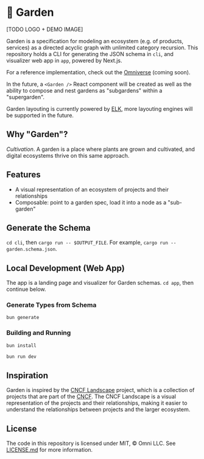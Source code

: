 # 🌱 Garden

[TODO LOGO + DEMO IMAGE]

Garden is a specification for modeling an ecosystem (e.g. of products, services) as a directed acyclic graph with unlimited category recursion. This repository holds a CLI for generating the JSON schema in `cli`, and visualizer web app in `app`, powered by Next.js.

For a reference implementation, check out the [Omniverse](https://verse.omni.dev) (coming soon).

In the future, a `<Garden />` React component will be created as well as the ability to compose and nest gardens as "subgardens" within a "supergarden".

Garden layouting is currently powered by [ELK](https://rtsys.informatik.uni-kiel.de/elklive), more layouting engines will be supported in the future.

## Why "Garden"?

*Cultivation*. A garden is a place where plants are grown and cultivated, and digital ecosystems thrive on this same approach.

## Features

- A visual representation of an ecosystem of projects and their relationships
- Composable: point to a garden spec, load it into a node as a "sub-garden"

## Generate the Schema

`cd cli`, then `cargo run -- $OUTPUT_FILE`. For example, `cargo run -- garden.schema.json`.

## Local Development (Web App)

The app is a landing page and visualizer for Garden schemas. `cd app`, then continue below.

### Generate Types from Schema

`bun generate`

### Building and Running

```sh
bun install
```

```sh
bun run dev
```

## Inspiration

Garden is inspired by the [CNCF Landscape](https://landscape.cncf.io) project, which is a collection of projects that are part of the [CNCF](https://cncf.io). The CNCF Landscape is a visual representation of the projects and their relationships, making it easier to understand the relationships between projects and the larger ecosystem.

## License

The code in this repository is licensed under MIT, &copy; Omni LLC. See [LICENSE.md](LICENSE.md) for more information.
